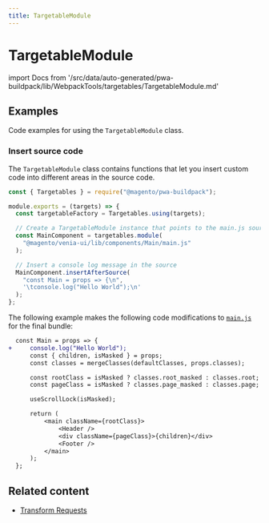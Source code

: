 ```yaml
---
title: TargetableModule
---
```


# TargetableModule

<!--
The reference doc content is generated automatically from the source code.
To update this section, update the doc blocks in the source code
-->

import Docs from '/src/data/auto-generated/pwa-buildpack/lib/WebpackTools/targetables/TargetableModule.md'

<Docs />

## Examples

Code examples for using the `TargetableModule` class.

### Insert source code

The `TargetableModule` class contains functions that let you insert custom code into different areas in the source code.

```js
const { Targetables } = require("@magento/pwa-buildpack");

module.exports = (targets) => {
  const targetableFactory = Targetables.using(targets);

  // Create a TargetableModule instance that points to the main.js source
  const MainComponent = targetables.module(
    "@magento/venia-ui/lib/components/Main/main.js"
  );

  // Insert a console log message in the source
  MainComponent.insertAfterSource(
    "const Main = props => {\n",
    '\tconsole.log("Hello World");\n'
  );
};
```

The following example makes the following code modifications to [`main.js`][] for the final bundle:

[`main.js`]: https://github.com/magento/pwa-studio/blob/develop/packages/venia-ui/lib/components/Main/main.js

```diff
  const Main = props => {
+     console.log("Hello World");
      const { children, isMasked } = props;
      const classes = mergeClasses(defaultClasses, props.classes);

      const rootClass = isMasked ? classes.root_masked : classes.root;
      const pageClass = isMasked ? classes.page_masked : classes.page;

      useScrollLock(isMasked);

      return (
          <main className={rootClass}>
              <Header />
              <div className={pageClass}>{children}</div>
              <Footer />
          </main>
      );
  };
```

## Related content

- [Transform Requests](/api/buildpack/transform-requests/)
